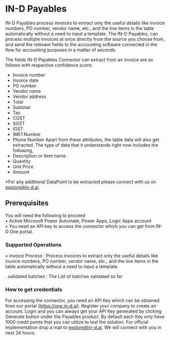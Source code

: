 # IN-D Payables
IN-D Payables process invoices to extract only the useful details like invoice numbers, PO number, vendor name, etc., and the line items in the table automatically without a need to input a template. The IN-D Payables, can process multiple invoices at once directly from the source you choose from, and send the relevant fields to the accounting software connected in the flow for accounting purposes in a matter of seconds.

The fields IN-D Payables Connector can extract from an invoice are as follows with respective confidence score:
- Invoice number
- Invoice date
- PO number
- Vendor name
- Vendor address
- Total
- Subtotal
- Tax
- CGST
- SGST
- IGST
- IME1 Number
- Phone Number
Apart from these attributes, the table data will also get extracted. The type of data that it understands right now includes the following,
- Description or Item name
- Quantity
- Unit Price
- Amount

*For any additional DataPoint to be extracted please connect with us on explore@in-d.ai.

## Prerequisites
You will need the following to proceed</br>
• Active Microsoft Power Automate, Power Apps, Logic Apps account</br>
• You need an API key to access the connector which you can get from IN-D One portal.

### Supported Operations
• invoice Process : Process invoices to extract only the useful details like invoice numbers, PO number, vendor name, etc., and the line items in the table automatically without a need to input a template.</br>

. validated batches : The List of batches validated so far

### How to get credentials
For accessing the connector, you need an API Key which can be obtained from our portal (https://one.in-d.ai). Register your company to create an account. Login and you can always get your API Key generated by clicking Generate button under the Payables product. By default each Key only have 1000 credit points that you can utilize to test the solution. For official implementation drop a mail to explore@in-d.ai. We will connect with you in next 24 hours.
